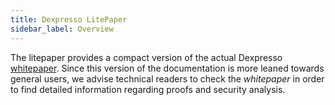 ```yaml
---
title: Dexpresso LitePaper
sidebar_label: Overview
---
```


<head>
  <title>Dexpresso Litepaper</title>
  <meta
    name="description"
    content="The litepaper provides a shoerter and more compact version of the whitepaper."
  />
</head>

The litepaper provides a compact version of the actual Dexpresso [whitepaper](https://link-to-whiteaper.pdf). Since this version of the documentation is more leaned towards general users, we advise technical readers to check the *whitepaper* in order to find detailed information regarding proofs and security analysis.
